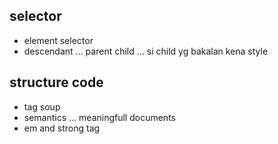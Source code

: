 ## selector
- element selector
- descendant ... parent child ... si child yg bakalan kena style

## structure code
- tag soup
- semantics ... meaningfull documents
- em and strong tag